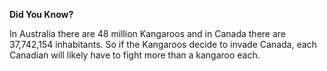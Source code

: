 **Did You Know?**

In Australia there are 48 million Kangaroos and in Canada there are 37,742,154 inhabitants. So if the Kangaroos decide to invade Canada, each Canadian will likely have to fight more than a kangaroo each.